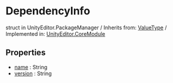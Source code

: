 # DependencyInfo
struct in UnityEditor.PackageManager
 / Inherits from: <a href="https://docs.unity3d.com/6000.2/Documentation/ScriptReference/ValueType.html">ValueType</a> / Implemented in: <a href="https://docs.unity3d.com/6000.2/Documentation/ScriptReference/UnityEditor.CoreModule.html">UnityEditor.CoreModule</a>

## Properties
- <a href="https://docs.unity3d.com/6000.2/Documentation/ScriptReference/DependencyInfo-name.html">name</a> : String
- <a href="https://docs.unity3d.com/6000.2/Documentation/ScriptReference/DependencyInfo-version.html">version</a> : String

